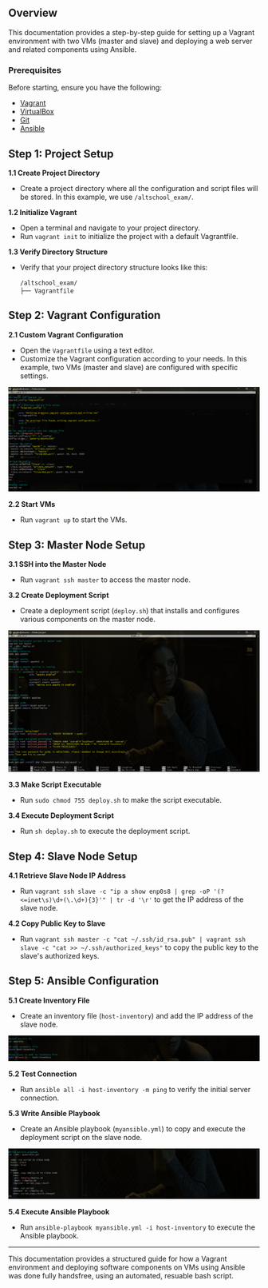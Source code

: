 ## Overview

This documentation provides a step-by-step guide for setting up a Vagrant environment with two VMs (master and slave) and deploying a web server and related components using Ansible.

### Prerequisites ###

Before starting, ensure you have the following:

- [Vagrant](https://www.vagrantup.com/)
- [VirtualBox](https://www.virtualbox.org/)
- [Git](https://git-scm.com/)
- [Ansible](https://www.ansible.com/)

## Step 1: Project Setup

**1.1 Create Project Directory**

- Create a project directory where all the configuration and script files will be stored. In this example, we use `/altschool_exam/`.

**1.2 Initialize Vagrant**

- Open a terminal and navigate to your project directory.
- Run `vagrant init` to initialize the project with a default Vagrantfile.

**1.3 Verify Directory Structure**

- Verify that your project directory structure looks like this:

  ```
  /altschool_exam/
  ├── Vagrantfile
  ```

## Step 2: Vagrant Configuration

**2.1 Custom Vagrant Configuration**

- Open the `Vagrantfile` using a text editor.
- Customize the Vagrant configuration according to your needs. In this example, two VMs (master and slave) are configured with specific settings.

![Screenshot](https://github.com/afj-code/altschool-exam/blob/main/Photos/Vagrant.png)

**2.2 Start VMs**

- Run `vagrant up` to start the VMs.

## Step 3: Master Node Setup

**3.1 SSH into the Master Node**

- Run `vagrant ssh master` to access the master node.

**3.2 Create Deployment Script**

- Create a deployment script (`deploy.sh`) that installs and configures various components on the master node.

![Screenshot](https://github.com/afj-code/altschool-exam/blob/main/Photos/Deploy.png)

**3.3 Make Script Executable**

- Run `sudo chmod 755 deploy.sh` to make the script executable.

**3.4 Execute Deployment Script**

- Run `sh deploy.sh` to execute the deployment script.

## Step 4: Slave Node Setup

**4.1 Retrieve Slave Node IP Address**

- Run `vagrant ssh slave -c "ip a show enp0s8 | grep -oP '(?<=inet\s)\d+(\.\d+){3}'" | tr -d '\r'` to get the IP address of the slave node.

**4.2 Copy Public Key to Slave**

- Run `vagrant ssh master -c "cat ~/.ssh/id_rsa.pub" | vagrant ssh slave -c "cat >> ~/.ssh/authorized_keys"` to copy the public key to the slave's authorized keys.

## Step 5: Ansible Configuration

**5.1 Create Inventory File**

- Create an inventory file (`host-inventory`) and add the IP address of the slave node.

![Screenshot](https://github.com/afj-code/altschool-exam/blob/main/Photos/Inventory%20File.png)

**5.2 Test Connection**

- Run `ansible all -i host-inventory -m ping` to verify the initial server connection.

**5.3 Write Ansible Playbook**

- Create an Ansible playbook (`myansible.yml`) to copy and execute the deployment script on the slave node.

![Screenshot](https://github.com/afj-code/altschool-exam/blob/main/Photos/Ansible.png)

**5.4 Execute Ansible Playbook**

- Run `ansible-playbook myansible.yml -i host-inventory` to execute the Ansible playbook.

---

This documentation provides a structured guide for how a Vagrant environment and deploying software components on VMs using Ansible was done fully handsfree, using an automated, resuable bash script.
